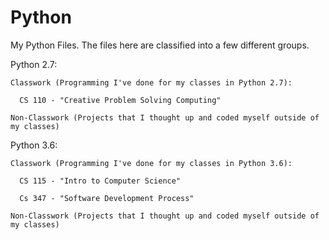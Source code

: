 # Python

My Python Files. The files here are classified into a few different groups.

Python 2.7:

    Classwork (Programming I've done for my classes in Python 2.7):

      CS 110 - "Creative Problem Solving Computing"

    Non-Classwork (Projects that I thought up and coded myself outside of my classes)

Python 3.6:

    Classwork (Programming I've done for my classes in Python 3.6):

      CS 115 - "Intro to Computer Science"

      Cs 347 - "Software Development Process"

    Non-Classwork (Projects that I thought up and coded myself outside of my classes)

